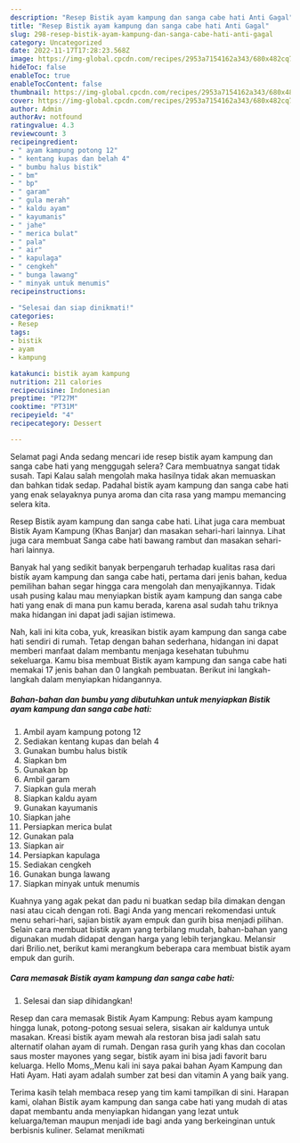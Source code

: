 ```yaml
---
description: "Resep Bistik ayam kampung dan sanga cabe hati Anti Gagal"
title: "Resep Bistik ayam kampung dan sanga cabe hati Anti Gagal"
slug: 298-resep-bistik-ayam-kampung-dan-sanga-cabe-hati-anti-gagal
category: Uncategorized
date: 2022-11-17T17:28:23.568Z
image: https://img-global.cpcdn.com/recipes/2953a7154162a343/680x482cq70/bistik-ayam-kampung-dan-sanga-cabe-hati-foto-resep-utama.jpg
hideToc: false
enableToc: true
enableTocContent: false
thumbnail: https://img-global.cpcdn.com/recipes/2953a7154162a343/680x482cq70/bistik-ayam-kampung-dan-sanga-cabe-hati-foto-resep-utama.jpg
cover: https://img-global.cpcdn.com/recipes/2953a7154162a343/680x482cq70/bistik-ayam-kampung-dan-sanga-cabe-hati-foto-resep-utama.jpg
author: Admin
authorAv: notfound
ratingvalue: 4.3
reviewcount: 3
recipeingredient:
- " ayam kampung potong 12"
- " kentang kupas dan belah 4"
- " bumbu halus bistik"
- " bm"
- " bp"
- " garam"
- " gula merah"
- " kaldu ayam"
- " kayumanis"
- " jahe"
- " merica bulat"
- " pala"
- " air"
- " kapulaga"
- " cengkeh"
- " bunga lawang"
- " minyak untuk menumis"
recipeinstructions:

- "Selesai dan siap dinikmati!"
categories:
- Resep
tags:
- bistik
- ayam
- kampung

katakunci: bistik ayam kampung 
nutrition: 211 calories
recipecuisine: Indonesian
preptime: "PT27M"
cooktime: "PT31M"
recipeyield: "4"
recipecategory: Dessert

---
```



Selamat pagi Anda sedang mencari ide resep bistik ayam kampung dan sanga cabe hati yang menggugah selera? Cara membuatnya sangat tidak susah. Tapi Kalau salah mengolah maka hasilnya tidak akan memuaskan dan bahkan tidak sedap. Padahal bistik ayam kampung dan sanga cabe hati yang enak selayaknya punya aroma dan cita rasa yang mampu memancing selera kita.


Resep Bistik ayam kampung dan sanga cabe hati. Lihat juga cara membuat Bistik Ayam Kampung (Khas Banjar) dan masakan sehari-hari lainnya. Lihat juga cara membuat Sanga cabe hati bawang rambut dan masakan sehari-hari lainnya.

Banyak hal yang sedikit banyak berpengaruh terhadap kualitas rasa dari bistik ayam kampung dan sanga cabe hati, pertama dari jenis bahan, kedua pemilihan bahan segar hingga cara mengolah dan menyajikannya. Tidak usah pusing kalau mau menyiapkan bistik ayam kampung dan sanga cabe hati yang enak di mana pun kamu berada, karena asal sudah tahu triknya maka hidangan ini dapat jadi sajian istimewa.


Nah, kali ini kita coba, yuk, kreasikan bistik ayam kampung dan sanga cabe hati sendiri di rumah. Tetap dengan bahan sederhana, hidangan ini dapat memberi manfaat dalam membantu menjaga kesehatan tubuhmu sekeluarga. Kamu bisa membuat Bistik ayam kampung dan sanga cabe hati memakai 17 jenis bahan dan 0 langkah pembuatan. Berikut ini langkah-langkah dalam menyiapkan hidangannya.

<!--inarticleads1-->

##### Bahan-bahan dan bumbu yang dibutuhkan untuk menyiapkan Bistik ayam kampung dan sanga cabe hati:

1. Ambil  ayam kampung potong 12
1. Sediakan  kentang kupas dan belah 4
1. Gunakan  bumbu halus bistik
1. Siapkan  bm
1. Gunakan  bp
1. Ambil  garam
1. Siapkan  gula merah
1. Siapkan  kaldu ayam
1. Gunakan  kayumanis
1. Siapkan  jahe
1. Persiapkan  merica bulat
1. Gunakan  pala
1. Siapkan  air
1. Persiapkan  kapulaga
1. Sediakan  cengkeh
1. Gunakan  bunga lawang
1. Siapkan  minyak untuk menumis


Kuahnya yang agak pekat dan padu ni buatkan sedap bila dimakan dengan nasi atau cicah dengan roti. Bagi Anda yang mencari rekomendasi untuk menu sehari-hari, sajian bistik ayam empuk dan gurih bisa menjadi pilihan. Selain cara membuat bistik ayam yang terbilang mudah, bahan-bahan yang digunakan mudah didapat dengan harga yang lebih terjangkau. Melansir dari Brilio.net, berikut kami merangkum beberapa cara membuat bistik ayam empuk dan gurih. 

<!--inarticleads2-->

##### Cara memasak Bistik ayam kampung dan sanga cabe hati:


1. Selesai dan siap dihidangkan!

Resep dan cara memasak Bistik Ayam Kampung: Rebus ayam kampung hingga lunak, potong-potong sesuai selera, sisakan air kaldunya untuk masakan. Kreasi bistik ayam mewah ala restoran bisa jadi salah satu alternatif olahan ayam di rumah. Dengan rasa gurih yang khas dan cocolan saus moster mayones yang segar, bistik ayam ini bisa jadi favorit baru keluarga. Hello Moms,,Menu kali ini saya pakai bahan Ayam Kampung dan Hati Ayam. Hati ayam adalah sumber zat besi dan vitamin A yang baik yang. 

Terima kasih telah membaca resep yang tim kami tampilkan di sini. Harapan kami, olahan Bistik ayam kampung dan sanga cabe hati yang mudah di atas dapat membantu anda menyiapkan hidangan yang lezat untuk keluarga/teman maupun menjadi ide bagi anda yang berkeinginan untuk berbisnis kuliner. Selamat menikmati
